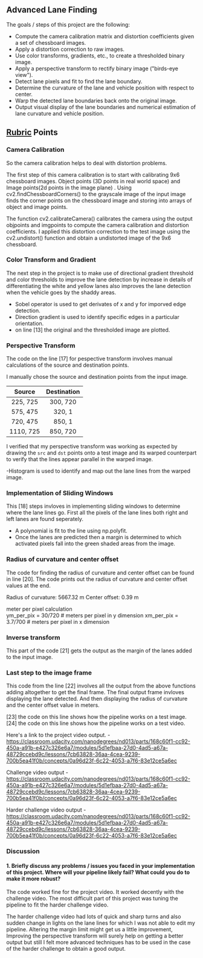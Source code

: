 ## Advanced Lane Finding 


The goals / steps of this project are the following:

* Compute the camera calibration matrix and distortion coefficients given a set of chessboard images.
* Apply a distortion correction to raw images.
* Use color transforms, gradients, etc., to create a thresholded binary image.
* Apply a perspective transform to rectify binary image ("birds-eye view").
* Detect lane pixels and fit to find the lane boundary.
* Determine the curvature of the lane and vehicle position with respect to center.
* Warp the detected lane boundaries back onto the original image.
* Output visual display of the lane boundaries and numerical estimation of lane curvature and vehicle position.


## [Rubric](https://review.udacity.com/#!/rubrics/1966/view) Points



### Camera Calibration

So the camera calibration helps to deal with distortion problems. 

The first step of this camera calibration is to start with calibrating 9x6 chessboard images. Object points (3D points in real world space) and Image points(2d points in the image plane) . Using cv2.findChessboardCorners() to the grayscale image of the input image finds the corner points on the chessboard image and storing into arrays of object and image points. 

The function cv2.calibrateCamera() calibrates the camera using the output objpoints and imgpoints to compute the camera calibration and distortion coefficients. I applied this distortion correction to the test image using the cv2.undistort() function and obtain a undistorted image of the 9x6 chessboard. 

### Color Transform and Gradient 

The next step in the project is to make use of directional gradient threshold and color thresholds to improve the lane detection by increase in details of differentiating the white and yellow lanes also improves the lane detection when the vehicle goes by the shaddy areas. 

- Sobel operator is used to get derivates of x and y for imporved edge detection. 
- Direction gradient is used to identify specific edges in a particular orientation.  
- on line [13] the original and the thresholded image are plotted. 

### Perspective Transform 

The code on the line [17] for pespective transform involves manual calculations of the source and destination points. 


I manually chose the source and destination points from the input image. 

| Source        | Destination   | 
|:-------------:|:-------------:| 
| 225, 725      | 300, 720      | 
| 575, 475      | 320, 1        |
| 720, 475      | 850, 1        |
| 1110, 725     | 850, 720      |

I verified that my perspective transform was working as expected by drawing the `src` and `dst` points onto a test image and its warped counterpart to verify that the lines appear parallel in the warped image.

-Histogram is used to identify and map out the lane lines from the warped image. 


### Implementation of Sliding Windows

This [18] steps invloves in implementing sliding windows to determine where the lane lines go. First all the pixels of the lane lines both right and left lanes are found seperately. 
- A polynomial is fit to the line using np.polyfit.
- Once the lanes are predicted then a margin is determined to which activated pixels fall into the green shaded areas from the image. 


### Radius of curvature and center offset 

The code for finding the radius of curvature and center offset can be found in line [20]. The code prints out the radius of curvature and center offset values at the end. 

Radius of curvature: 5667.32 m
Center offset: 0.39 m

meter per pixel calculation     
    ym_per_pix = 30/720 # meters per pixel in y dimension
    xm_per_pix = 3.7/700 # meters per pixel in x dimension
    
### Inverse transform 

This part of the code [21] gets the output as the margin of the lanes added to the input image.

### Last step to the image frame

This code from the line [22] involves all the output from the above functions adding altogether to get the final frame. The final output frame invloves displaying the lane detected. And then displaying the radius of curvature and the center offset value in meters. 


[23] the code on this line shows how the pipeline works on a test image. 
[24] the code on this line shows how the pipeline works on a test video. 

Here's a link to the project video output. - https://classroom.udacity.com/nanodegrees/nd013/parts/168c60f1-cc92-450a-a91b-e427c326e6a7/modules/5d1efbaa-27d0-4ad5-a67a-48729ccebd9c/lessons/7cb63828-36aa-4cea-9239-700b5ea41f0b/concepts/0a96d23f-6c22-4053-a7f6-83e12ce5a6ec 

Challenge video output - https://classroom.udacity.com/nanodegrees/nd013/parts/168c60f1-cc92-450a-a91b-e427c326e6a7/modules/5d1efbaa-27d0-4ad5-a67a-48729ccebd9c/lessons/7cb63828-36aa-4cea-9239-700b5ea41f0b/concepts/0a96d23f-6c22-4053-a7f6-83e12ce5a6ec

Harder challenge video output - https://classroom.udacity.com/nanodegrees/nd013/parts/168c60f1-cc92-450a-a91b-e427c326e6a7/modules/5d1efbaa-27d0-4ad5-a67a-48729ccebd9c/lessons/7cb63828-36aa-4cea-9239-700b5ea41f0b/concepts/0a96d23f-6c22-4053-a7f6-83e12ce5a6ec

### Discussion

#### 1. Briefly discuss any problems / issues you faced in your implementation of this project.  Where will your pipeline likely fail?  What could you do to make it more robust?

The code worked fine for the project video. It worked decently with the challenge video. The most difficult part of this project was tuning the pipeline to fit the harder challenge video. 

The harder challenge video had lots of quick and sharp turns and also sudden change in lights on the lane lines for which I was not able to edit my pipeline. Altering the margin limit might get us a little improvement, Improving the perspective transform will surely help on getting a better output but still I felt more advanced techniques has to be used in the case of the harder challenge to obtain a good output.  